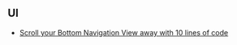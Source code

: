 ## UI

- [Scroll your Bottom Navigation View away with 10 lines of code](https://android.jlelse.eu/scroll-your-bottom-navigation-view-away-with-10-lines-of-code-346f1ed40e9e)